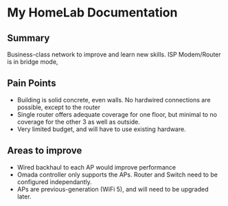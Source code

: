 # My HomeLab Documentation

## Summary

Business-class network to improve and learn new skills. ISP Modem/Router is in bridge mode,

## Pain Points

- Building is solid concrete, even walls. No hardwired connections are possible, except to the router
- Single router offers adequate coverage for one floor, but minimal to no coverage for the other 3 as well as outside.
- Very limited budget, and will have to use existing hardware.

## Areas to improve

- Wired backhaul to each AP would improve performance
- Omada controller only supports the APs. Router and Switch need to be configured independantly.
- APs are previous-generation (WiFi 5), and will need to be upgraded later.
